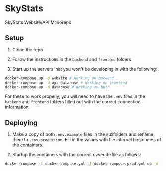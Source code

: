 # SkyStats
SkyStats Website/API Monorepo

## Setup
1. Clone the repo

2. Follow the instructions in the `backend` and `frontend` folders

3. Start up the servers that you won't be developing in with the following:

```bash
docker-compose up -d website # Working on backend
docker-compose up -d api database # Working on frontend
docker-compose up -d database # Working on both
```

For these to work properly, you will need to have the `.env` files in the `backend` and `frontend` folders filled out with the correct connection information.


## Deploying

1. Make a copy of both `.env.example` files in the subfolders and rename them to `.env.production`. Fill in the values with the internal hostnames of the containers.

2. Startup the containers with the correct ovveride file as follows:

```bash
docker-compose -f docker-compose.yml -f docker-compose.prod.yml up -d
```